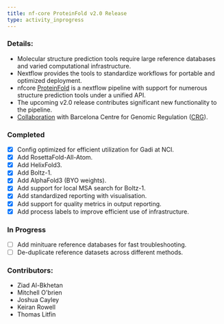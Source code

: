 ```yaml
---
title: nf-core ProteinFold v2.0 Release
type: activity_inprogress
---
```


### Details:

- Molecular structure prediction tools require large reference databases and varied computational infrastructure.
- Nextflow provides the tools to standardize workflows for portable and optimized deployment.
- nfcore [ProteinFold](https://nf-co.re/proteinfold/1.1.1) is a nextflow pipeline with support for numerous structure prediction tools under a unified API.
- The upcoming v2.0 release contributes significant new functionality to the pipeline.
- [Collaboration](https://www.biocommons.org.au/news/nf-core-hackathon-2025) with Barcelona Centre for Genomic Regulation ([CRG](https://www.crg.eu/)).

### Completed

- [x] Config optimized for efficient utilization for Gadi at NCI.
- [x] Add RosettaFold-All-Atom.
- [x] Add HelixFold3.
- [x] Add Boltz-1.
- [x] Add AlphaFold3 (BYO weights).
- [x] Add support for local MSA search for Boltz-1.
- [x] Add standardized reporting with visualisation.
- [x] Add support for quality metrics in output reporting.
- [x] Add process labels to improve efficient use of infrastructure.

### In Progress

- [ ] Add minituare reference databases for fast troubleshooting.
- [ ] De-duplicate reference datasets across different methods.

### Contributors:

- Ziad Al-Bkhetan
- Mitchell O'brien
- Joshua Cayley
- Keiran Rowell
- Thomas Litfin
